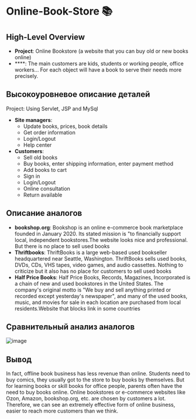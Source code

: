 # Online-Book-Store :books:
## High-Level Overview
- **Project**: Online Bookstore (a website that you can buy old or new books online)
- ****: The main customers are kids, students or working people, office workers... For each object will have a book to serve their needs more precisely.
## Высокоуровневое описание деталей
Project: Using Servlet, JSP and MySql
- **Site managers**:
  - Update books, prices, book details
  - Get order information
  - Login/Logout
  - Help center
- **Customers**:
  - Sell old books
  - Buy books, enter shipping information, enter payment method
  - Add books to cart
  - Sign in
  - Login/Logout
  - Online consultation
  - Return available
## Описание аналогов
- **bookshop.org**: Bookshop is an online e-commerce book marketplace founded in January 2020. Its stated mission is "to financially support local, independent bookstores.The website looks nice and professional. But there is no place to sell used books
- **Thriftbooks**: ThriftBooks is a large web-based used bookseller headquartered near Seattle, Washington. ThriftBooks sells used books, DVDs, CDs, VHS tapes, video games, and audio cassettes. Nothing to criticize but it also has no place for customers to sell used books
- **Half Price Books**: Half Price Books, Records, Magazines, Incorporated is a chain of new and used bookstores in the United States. The company's original motto is "We buy and sell anything printed or recorded except yesterday's newspaper", and many of the used books, music, and movies for sale in each location are purchased from local residents.Website that blocks link in some countries
## Сравнительный анализ аналогов
![image](https://user-images.githubusercontent.com/85243027/138412284-08982777-9065-4209-89fd-8687279b367b.png)
## Вывод
In fact, offline book business has less revenue than online. Students need to buy comics, they usually got to the store to buy books by themselves. But for learning books or skill books for office people, parents often have the need to buy books online. Online bookstores or e-commerce websites like Ozon, Amazon, bookshop.org, etc. are chosen by customers a lot. Therefore, we can see an extremely effective form of online business, easier to reach more customers than we think.

